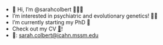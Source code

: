 - 👋 Hi, I’m @sarahcolbert 👩🏻‍💻
- I’m interested in psychiatric and evolutionary genetics! 🧠🧬
- I’m currently starting my PhD 🌱
- Check out my CV [📄](https://github.com/sarahcolbert/cv/blob/main/colbert_CV_20230113.pdf)!
- 📧: sarah.colbert@icahn.mssm.edu

<!---
sarahcolbert/sarahcolbert is a ✨ special ✨ repository because its `README.md` (this file) appears on your GitHub profile.
You can click the Preview link to take a look at your changes.
--->
